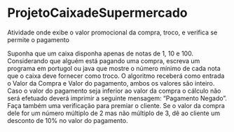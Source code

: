 # ProjetoCaixadeSupermercado
Atividade onde exibe o valor promocional da compra, troco, e verifica se permite o pagamento

Suponha que um caixa disponha apenas de notas de 1, 10 e 100. Considerando que alguém está pagando uma compra, escreva um programa em portugol ou java que mostre o número mínimo de cada nota que o caixa deve fornecer como troco. 
O algoritmo receberá como entrada o Valor da Compra e Valor do pagamento, ambos os valores são inteiro. Caso o valor do pagamento seja inferior ao valor da compra o cálculo não será efetuado deverá imprimir a seguinte mensagem: “Pagamento Negado”.  
Faça também uma verificação para premiar o cliente. Se o valor da compra dele for um número múltiplo de 2 mas não múltiplo de 3, dê ao cliente um desconto de 10% no valor do pagamento.
